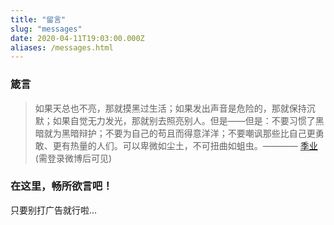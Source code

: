 ```yaml
---
title: "留言"
slug: "messages"
date: 2020-04-11T19:03:00.000Z
aliases: /messages.html
---
```


### 箴言
  > 如果天总也不亮，那就摸黑过生活；如果发出声音是危险的，那就保持沉默；如果自觉无力发光，那就别去照亮别人。但是——但是：不要习惯了黑暗就为黑暗辩护；不要为自己的苟且而得意洋洋；不要嘲讽那些比自己更勇敢、更有热量的人们。可以卑微如尘土，不可扭曲如蛆虫。———— [季业][1] (需登录微博后可见)

### 在这里，畅所欲言吧！
  只要别打广告就行啦...


  [1]: https://weibo.com/1428546035/ymeph0NuH
